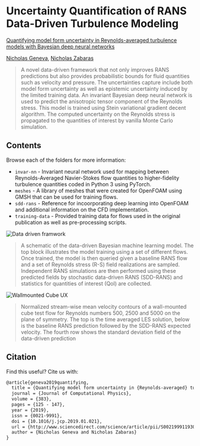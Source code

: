 # Uncertainty Quantification of RANS Data-Driven Turbulence Modeling

[Quantifying model form uncertainty in Reynolds-averaged turbulence models with Bayesian deep neural networks](https://www.sciencedirect.com/science/article/pii/S0021999119300464)

[Nicholas Geneva](http://nicholasgeneva.com/), [Nicholas Zabaras](https://www.zabaras.com)

> A novel data-driven framework that not only improves RANS predictions but also provides probabilistic bounds for fluid quantities such as velocity and pressure. The uncertainties capture include both model form uncertainty as well as epistemic uncertainty induced by the limited training data. An invariant Bayesian deep neural network is used  to predict the anisotropic tensor component  of the Reynolds stress. This model is trained using  Stein variational gradient decent algorithm. The computed uncertainty on the Reynolds stress is propagated to  the quantities of interest by vanilla Monte Carlo simulation.

## Contents
Browse each of the folders for more information:

* `invar-nn` - Invariant neural network used for mapping between Reynolds-Averaged Navier-Stokes flow quantities to higher-fidelity turbulence quantities coded in Python 3 using PyTorch.
* `meshes` -  A library of meshes that were created for OpenFOAM using GMSH that can be used for training flows.
* `sdd-rans` - Reference for incoorporating deep learning into OpenFOAM and additional information on the CFD implementation.
* `training-data` - Provided training data for flows used in the original publication as well as pre-processing scripts.

![Data driven framwork](images/Data-driven-framework.png)

> A schematic of the data-driven Bayesian machine learning model. The top block illustrates the model training using a set of different flows. Once trained, the model is then queried given a baseline RANS flow and a set of Reynolds stress (R-S) field realizations are sampled. Independent RANS simulations are then performed using these predicted fields by stochastic data-driven RANS (SDD-RANS) and statistics for quantities of interest (QoI) are collected.

![Wallmounted Cube UX](images/wallCube-UX-Example.png)

> Normalized stream-wise mean velocity contours of a wall-mounted cube test flow for Reynolds numbers 500, 2500 and 5000 on the plane of symmetry. The top is the time averaged LES solution, below is the baseline RANS prediction followed by the SDD-RANS expected velocity. The fourth row shows the standard deviation field of the data-driven prediction

## Citation
Find this useful? Cite us with:
```latex
@article{geneva2019quantifying,
  title = {Quantifying model form uncertainty in {Reynolds-averaged} turbulence models with {Bayesian} deep neural networks},
  journal = {Journal of Computational Physics},
  volume = {383},
  pages = {125 - 147},
  year = {2019},
  issn = {0021-9991},
  doi = {10.1016/j.jcp.2019.01.021},
  url = {http://www.sciencedirect.com/science/article/pii/S0021999119300464},
  author = {Nicholas Geneva and Nicholas Zabaras}
}
```
